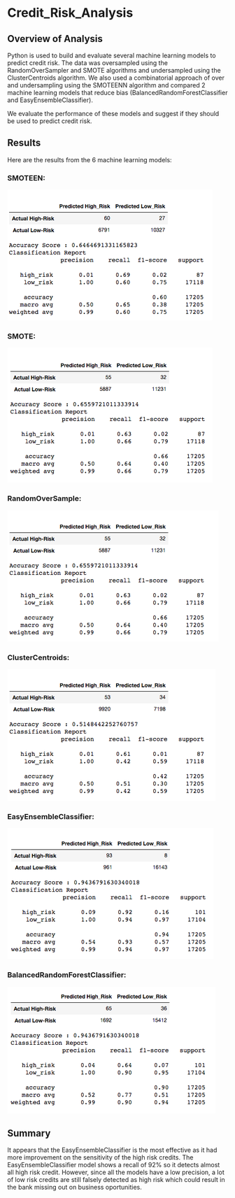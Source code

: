 # Credit_Risk_Analysis

## Overview of Analysis

Python is used to build and evaluate several machine learning models to predict credit risk. The data was oversampled using the RandomOverSampler and SMOTE algorithms and undersampled using the ClusterCentroids algorithm. We also used a combinatorial approach of over and undersampling using the SMOTEENN algorithm and compared 2 machine learning models that reduce bias (BalancedRandomForestClassifier and EasyEnsembleClassifier). 

We evaluate the performance of these models and suggest if they should be used to predict credit risk. 

## Results
Here are the results from the 6 machine learning models:

### SMOTEEN:
![](https://github.com/MuddassirR/Credit_Risk_Analysis/blob/main/r4.png)

### SMOTE:
![](https://github.com/MuddassirR/Credit_Risk_Analysis/blob/main/r1.png)

### RandomOverSample:
![](https://github.com/MuddassirR/Credit_Risk_Analysis/blob/main/r2.png)

### ClusterCentroids:
![](https://github.com/MuddassirR/Credit_Risk_Analysis/blob/main/r3.png)

### EasyEnsembleClassifier:
![](https://github.com/MuddassirR/Credit_Risk_Analysis/blob/main/r6.png)

### BalancedRandomForestClassifier:
![](https://github.com/MuddassirR/Credit_Risk_Analysis/blob/main/r5.png)

## Summary
It appears that the EasyEnsembleClassifier is the most effective as it had more improvement on the sensitivity of the high risk credits. The EasyEnsembleClassifier model shows a recall of 92% so it detects almost all high risk credit. However, since all the models have a low precision, a lot of low risk credits are still falsely detected as high risk which could result in the bank missing out on business oportunities.
